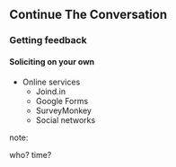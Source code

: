 ## Continue The Conversation

### Getting feedback

#### Soliciting on your own

* Online services
  * Joind.in
  * Google Forms
  * SurveyMonkey
  * Social networks

note:

who?
time?
